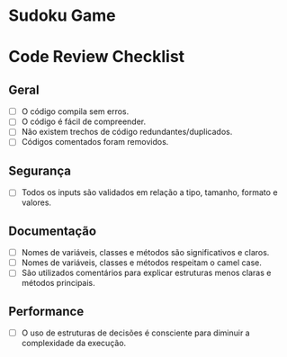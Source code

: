 # Sudoku Game

# Code Review Checklist

## Geral
- [ ] O código compila sem erros.
- [ ] O código é fácil de compreender.
- [ ] Não existem trechos de código redundantes/duplicados.
- [ ] Códigos comentados foram removidos.

## Segurança
- [ ] Todos os inputs são validados em relação a tipo, tamanho, formato e valores.

## Documentação
- [ ] Nomes de variáveis, classes e métodos são significativos e claros.
- [ ] Nomes de variáveis, classes e métodos respeitam o camel case.
- [ ] São utilizados comentários para explicar estruturas menos claras e métodos principais.

## Performance
- [ ] O uso de estruturas de decisões é consciente para diminuir a complexidade da execução.
